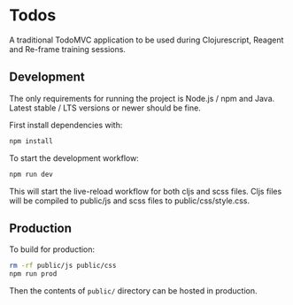 # Todos

A traditional TodoMVC application to be used during Clojurescript, Reagent and
Re-frame training sessions.

## Development

The only requirements for running the project is Node.js / npm and Java.
Latest stable / LTS versions or newer should be fine.

First install dependencies with:

```bash
npm install
```

To start the development workflow:

```bash
npm run dev
```

This will start the live-reload workflow for both cljs and scss files. Cljs
files will be compiled to public/js and scss files to public/css/style.css.

## Production

To build for production:

```bash
rm -rf public/js public/css
npm run prod
```

Then the contents of ```public/``` directory can be hosted in production.
